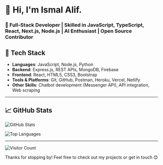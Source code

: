 # 👋 Hi, I'm Ismal Alif.


###	🚀 Full-Stack Developer | Skilled in JavaScript, TypeScript, React, Next.js, Node.js | AI Enthusiast | Open Source Contributor


## 🔧 Tech Stack
- **Languages**: JavaScript, Node.js, Python
- **Backend**: Express.js, REST APIs, MongoDB, Firebase
- **Frontend**: React, HTML5, CSS3, Bootstrap
- **Tools & Platforms**: Git, GitHub, Postman, Heroku, Vercel, Netlify
- **Other Skills**: Chatbot development (Messenger API), API integration, Web scraping

---

<!-- ## 🚀 Projects

| Project | Description | Tech |
|--------|-------------|------|
| [Resume Bot](https://github.com/yourusername/resume-bot) | A Facebook Messenger bot that helps users generate resumes dynamically. | Node.js, Messenger API |
| [Portfolio Website](https://yourportfolio.com) | Personal portfolio site with project showcases and contact form. | HTML, CSS, JS |
| [API Integrator](https://github.com/yourusername/api-integrator) | Script to interact with various third-party APIs for automation. | Node.js, Axios |

--- -->


## 📈 GitHub Stats

![GitHub Stats](https://github-readme-stats.vercel.app/api?username=yourusername&show_icons=true&theme=radical)

![Top Languages](https://github-readme-stats.vercel.app/api/top-langs/?username=yourusername&layout=compact&theme=radical)

---

![Visitor Count](https://visitor-badge.glitch.me/badge?page_id=yourusername.yourusername)


Thanks for stopping by! Feel free to check out my projects or get in touch 😊